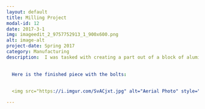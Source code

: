 ```yaml
---
layout: default
title: Milling Project
modal-id: 12
date: 2017-3-1
img: imageedit_2_9757752913_1_900x600.png
alt: image-alt
project-date: Spring 2017
category: Manufacturing
description:  I was tasked with creating a part out of a block of aluminum to a +-.001 spec for a friend of mine. It was a modified clamping block for converting a CNC plasma cutter to a CNC router. The block was made from 6061 T6 aluminum and required threded holes and countersunk holes for the piece to be flush all around.
  
    
  Here is the finished piece with the bolts:
  
    
  <img src="https://i.imgur.com/SvACjxt.jpg" alt="Aerial Photo" style="width: 80%;"/>

---
```

